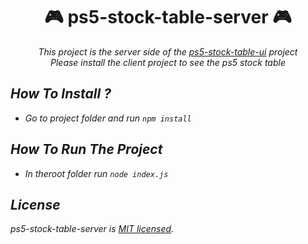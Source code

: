 <div align="center">

# 🎮  ps5-stock-table-server 🎮 

<i>This project is the server side of the [ps5-stock-table-ui](https://github.com/SafaElmali/ps5-stock-table-ui) project<br>
<i>Please install the client project to see the ps5 stock table</i>

</div>

## How To Install ? 

- Go to project folder and run ```npm install``` 

## How To Run The Project

- In theroot folder run ```node index.js```

## License

ps5-stock-table-server is [MIT licensed](./LICENSE).
